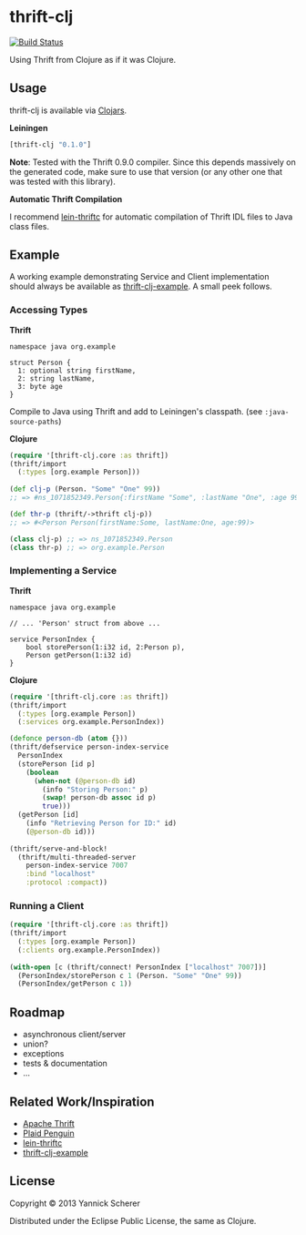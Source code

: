 # thrift-clj

[![Build Status](https://travis-ci.org/xsc/thrift-clj.png?branch=master)](https://travis-ci.org/xsc/thrift-clj)

Using Thrift from Clojure as if it was Clojure.

## Usage

thrift-clj is available via [Clojars](http://clojars.org/thrift-clj).

__Leiningen__

```clojure
[thrift-clj "0.1.0"]
```

__Note__: Tested with the Thrift 0.9.0 compiler. Since this depends massively on the generated code, make sure to use
that version (or any other one that was tested with this library).

__Automatic Thrift Compilation__

I recommend [lein-thriftc](https://github.com/xsc/lein-thriftc) for automatic compilation of Thrift IDL files to Java
class files.

## Example

A working example demonstrating Service and Client implementation should always be available as 
[thrift-clj-example](https://github.com/xsc/thrift-clj-example). A small peek follows.

### Accessing Types

__Thrift__

```thrift
namespace java org.example

struct Person {
  1: optional string firstName,
  2: string lastName,
  3: byte age
}
```

Compile to Java using Thrift and add to Leiningen's classpath. (see `:java-source-paths`)

__Clojure__

```clojure
(require '[thrift-clj.core :as thrift])
(thrift/import 
  (:types [org.example Person]))
  
(def clj-p (Person. "Some" "One" 99)) 
;; => #ns_1071852349.Person{:firstName "Some", :lastName "One", :age 99}

(def thr-p (thrift/->thrift clj-p))   
;; => #<Person Person(firstName:Some, lastName:One, age:99)>

(class clj-p) ;; => ns_1071852349.Person
(class thr-p) ;; => org.example.Person
```

### Implementing a Service

__Thrift__

```thrift
namespace java org.example

// ... 'Person' struct from above ...

service PersonIndex {
    bool storePerson(1:i32 id, 2:Person p),
    Person getPerson(1:i32 id)
}
```

__Clojure__

```clojure
(require '[thrift-clj.core :as thrift])
(thrift/import 
  (:types [org.example Person])
  (:services org.example.PersonIndex))

(defonce person-db (atom {}))
(thrift/defservice person-index-service
  PersonIndex
  (storePerson [id p]
    (boolean
      (when-not (@person-db id)
        (info "Storing Person:" p)
        (swap! person-db assoc id p)
        true)))
  (getPerson [id]
    (info "Retrieving Person for ID:" id)
    (@person-db id))) 
    
(thrift/serve-and-block!
  (thrift/multi-threaded-server
    person-index-service 7007
    :bind "localhost"
    :protocol :compact))
```

### Running a Client

```clojure
(require '[thrift-clj.core :as thrift])
(thrift/import 
  (:types [org.example Person])
  (:clients org.example.PersonIndex))
  
(with-open [c (thrift/connect! PersonIndex ["localhost" 7007])]
  (PersonIndex/storePerson c 1 (Person. "Some" "One" 99))
  (PersonIndex/getPerson c 1))
```

## Roadmap

- asynchronous client/server
- union?
- exceptions
- tests & documentation
- ...

## Related Work/Inspiration

- [Apache Thrift](https://github.com/apache/thrift)
- [Plaid Penguin](https://github.com/ithayer/plaid-penguin)
- [lein-thriftc](https://github.com/xsc/lein-thriftc)
- [thrift-clj-example](https://github.com/xsc/thrift-clj-example)

## License

Copyright &copy; 2013 Yannick Scherer

Distributed under the Eclipse Public License, the same as Clojure.
